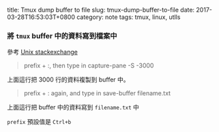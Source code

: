 title: Tmux dump buffer to file
slug: tmux-dump-buffer-to-file
date: 2017-03-28T16:53:03T+0800
category: note
tags: tmux, linux, utlls


### 將 `tmux` buffer 中的資料寫到檔案中

參考 [Unix stackexchange](http://unix.stackexchange.com/questions/26548/write-all-tmux-scrollback-to-a-file)

> prefix + :, then type in capture-pane -S -3000

上面這行把 3000 行的資料複製到 buffer 中。

> prefix + : again, and type in save-buffer filename.txt

上面這行把 buffer 中的資料寫到 `filename.txt` 中

`prefix` 預設值是 `Ctrl+b`

